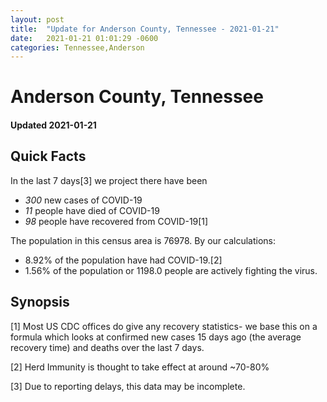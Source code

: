 ```yaml
---
layout: post
title:  "Update for Anderson County, Tennessee - 2021-01-21"
date:   2021-01-21 01:01:29 -0600
categories: Tennessee,Anderson
---
```


# Anderson County, Tennessee
#### Updated 2021-01-21

## Quick Facts

In the last 7 days[3] we project there have been
- *300* new cases of COVID-19
- *11* people have died of COVID-19
- *98* people have recovered from COVID-19[1]

The population in this census area is 76978. By our calculations:
- 8.92% of the population have had COVID-19.[2]
- 1.56% of the population or 1198.0 people are actively fighting the virus.

## Synopsis




[1] Most US CDC offices do give any recovery statistics- we base this on a formula which looks at confirmed new cases
15 days ago (the average recovery time) and deaths over the last 7 days.

[2] Herd Immunity is thought to take effect at around ~70-80%

[3] Due to reporting delays, this data may be incomplete.
 
    